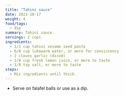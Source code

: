 ```yaml
---
title: "Tahini sauce"
date: 2021-10-17
weight: 4
food/tags:
  - dip
summary: Tahini sauce.
servings: 2 cups
ingredients:
  - 1/2 cup tahini sesame seed paste
  - 6/8 cup lukewarm water, or more for consistency
  - 2 cloves garlic (diced)
  - 1/8 cup fresh lemon juice, or more to taste
  - 1/8 tsp salt, or more to taste
steps:
  - Mix ingredients until thick.
---
```


- Serve on falafel balls or use as a dip.
